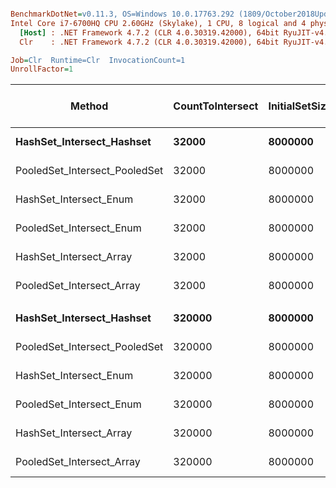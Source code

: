 ``` ini

BenchmarkDotNet=v0.11.3, OS=Windows 10.0.17763.292 (1809/October2018Update/Redstone5)
Intel Core i7-6700HQ CPU 2.60GHz (Skylake), 1 CPU, 8 logical and 4 physical cores
  [Host] : .NET Framework 4.7.2 (CLR 4.0.30319.42000), 64bit RyuJIT-v4.7.3324.0
  Clr    : .NET Framework 4.7.2 (CLR 4.0.30319.42000), 64bit RyuJIT-v4.7.3324.0

Job=Clr  Runtime=Clr  InvocationCount=1  
UnrollFactor=1  

```
|                        Method | CountToIntersect | InitialSetSize |      Mean |     Error |    StdDev |    Median | Ratio | RatioSD | Gen 0/1k Op | Gen 1/1k Op | Gen 2/1k Op | Allocated Memory/Op |
|------------------------------ |----------------- |--------------- |----------:|----------:|----------:|----------:|------:|--------:|------------:|------------:|------------:|--------------------:|
|     **HashSet_Intersect_Hashset** |            **32000** |        **8000000** |  **5.894 ms** | **0.1578 ms** | **0.4553 ms** |  **5.771 ms** |  **1.00** |    **0.00** |           **-** |           **-** |           **-** |                   **-** |
| PooledSet_Intersect_PooledSet |            32000 |        8000000 |  5.249 ms | 0.1200 ms | 0.1429 ms |  5.234 ms |  0.89 |    0.07 |           - |           - |           - |                   - |
|        HashSet_Intersect_Enum |            32000 |        8000000 |  4.418 ms | 0.1154 ms | 0.3293 ms |  4.314 ms |  0.75 |    0.08 |           - |           - |           - |             20744 B |
|      PooledSet_Intersect_Enum |            32000 |        8000000 |  3.591 ms | 0.0759 ms | 0.2065 ms |  3.550 ms |  0.61 |    0.05 |           - |           - |           - |             20744 B |
|       HashSet_Intersect_Array |            32000 |        8000000 |  4.093 ms | 0.0964 ms | 0.2798 ms |  3.988 ms |  0.70 |    0.07 |           - |           - |           - |             20744 B |
|     PooledSet_Intersect_Array |            32000 |        8000000 |  3.567 ms | 0.0734 ms | 0.2095 ms |  3.513 ms |  0.61 |    0.05 |           - |           - |           - |             12552 B |
|                               |                  |                |           |           |           |           |       |         |             |             |             |                     |
|     **HashSet_Intersect_Hashset** |           **320000** |        **8000000** |  **2.548 ms** | **0.0472 ms** | **0.0864 ms** |  **2.523 ms** |  **1.00** |    **0.00** |           **-** |           **-** |           **-** |                   **-** |
| PooledSet_Intersect_PooledSet |           320000 |        8000000 |  2.309 ms | 0.0452 ms | 0.0815 ms |  2.294 ms |  0.91 |    0.04 |           - |           - |           - |                   - |
|        HashSet_Intersect_Enum |           320000 |        8000000 | 13.243 ms | 0.2646 ms | 0.4904 ms | 13.156 ms |  5.20 |    0.24 |           - |           - |           - |             20744 B |
|      PooledSet_Intersect_Enum |           320000 |        8000000 | 12.120 ms | 0.2386 ms | 0.4423 ms | 12.046 ms |  4.76 |    0.25 |           - |           - |           - |             20744 B |
|       HashSet_Intersect_Array |           320000 |        8000000 | 12.790 ms | 0.2546 ms | 0.3484 ms | 12.725 ms |  4.99 |    0.24 |           - |           - |           - |             20744 B |
|     PooledSet_Intersect_Array |           320000 |        8000000 | 11.680 ms | 0.3627 ms | 0.9868 ms | 11.534 ms |  4.64 |    0.55 |           - |           - |           - |             12552 B |
